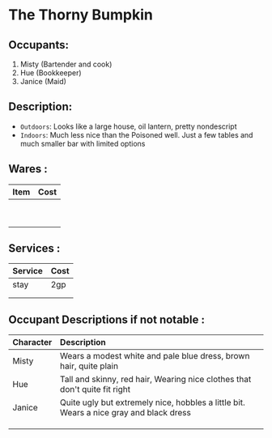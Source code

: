 # The Thorny Bumpkin

## Occupants:
1. Misty (Bartender and cook)
1. Hue (Bookkeeper)
1. Janice (Maid)

## Description: 
- `Outdoors`: Looks like a large house, oil lantern, pretty nondescript
- `Indoors`: Much less nice than the Poisoned well. Just a few tables and much smaller bar with limited options

## Wares : 
| Item     | Cost |
| :-- | :---- |
|    | |
|    | |
|    | |
|    | |
|    | |
|    | |
|    | |
|    | |
|    | |


## Services : 
| Service | Cost |
| :-- | :---- |
| stay   | 2gp |
|    | |
|    | |

## Occupant Descriptions if not notable :
| Character | Description |
| :-- | :---- |
| Misty   | Wears a modest white and pale blue dress, brown hair, quite plain|
| Hue   | Tall and skinny, red hair, Wearing nice clothes that don't quite fit right |
| Janice   | Quite ugly but extremely nice, hobbles a little bit. Wears a nice gray and black dress |
|    | |
|    | |
|    | |
